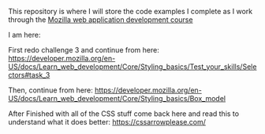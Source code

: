 This repository is where I will store the code examples I complete as I work through the [Mozilla web application development course](https://developer.mozilla.org/en-US/docs/Learn_web_development/Getting_started)

I am here: 

First redo challenge 3 and continue from here: https://developer.mozilla.org/en-US/docs/Learn_web_development/Core/Styling_basics/Test_your_skills/Selectors#task_3

Then, continue from here:
https://developer.mozilla.org/en-US/docs/Learn_web_development/Core/Styling_basics/Box_model

After Finished with all of the CSS stuff come back here and read this to understand what it does better:
https://cssarrowplease.com/
